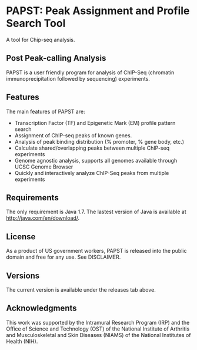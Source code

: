 # PAPST: Peak Assignment and Profile Search Tool

A tool for Chip-seq analysis.

## Post Peak-calling Analysis

PAPST is a user friendly program for analysis of ChIP-Seq (chromatin immunoprecipitation followed by sequencing) experiments.   

## Features
The main features of PAPST are:
* Transcription Factor (TF) and Epigenetic Mark (EM) profile pattern search
* Assignment of ChIP-seq peaks of known genes.
* Analysis of peak binding distribution (% promoter, % gene body, etc.)
* Calculate shared/overlapping peaks between multiple ChIP-seq experiments
* Genome agnostic analysis, supports all genomes available through UCSC Genome Browser
* Quickly and interactively analyze ChIP-Seq peaks from multiple experiments

## Requirements
The only requirement is Java 1.7. The lastest version of Java is available at http://java.com/en/download/.

## License
As a product of US government workers, PAPST is released into the public domain and free for any use. See DISCLAIMER.

## Versions
The current version is available under the releases tab above.

## Acknowledgments
This work was supported by the Intramural Research Program (IRP) and the Office of Science and Technology (OST) of the National Institute of Arthritis and Musculoskeletal and Skin Diseases (NIAMS) of the National Institutes of Health (NIH).



